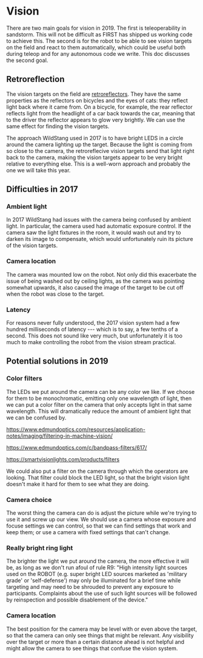 # Vision

There are two main goals for vision in 2019. The first is teleoperability in sandstorm.
This will not be difficult as FIRST has shipped us working code to achieve this. The second is for the robot to be able to see vision targets on the field and react to them automatically, which could be useful both during teleop and for any autonomous code we write. This doc discusses the second goal.

## Retroreflection
The vision targets on the field are [retroreflectors](https://en.wikipedia.org/wiki/Retroreflector). They have the same properties as the reflectors on bicycles and the eyes of cats: they reflect light back where it came from. On a bicycle, for example, the rear reflector reflects light from the headlight of a car back towards the car, meaning that to the driver the reflector appears to glow very brightly. We can use the same effect for finding the vision targets.

The approach WildStang used in 2017 is to have bright LEDS in a circle around the camera lighting up the target. Because the light is coming from so close to the camera, the retroreflecive vision targets send that light right back to the camera, making the vision targets appear to be very bright relative to everything else. This is a well-worn approach and probably the one we will take this year.

## Difficulties in 2017
### Ambient light
In 2017 WildStang had issues with the camera being confused by ambient light. In particular, the camera used had automatic exposure control. If the camera saw the light fixtures in the room, it would wash out and try to darken its image to compensate, which would unfortunately ruin its picture of the vision targets.

### Camera location
The camera was mounted low on the robot. Not only did this exacerbate the issue of being washed out by ceiling lights, as the camera was pointing somewhat upwards, it also caused the image of the target to be cut off when the robot was close to the target.

### Latency
For reasons never fully understood, the 2017 vision system had a few hundred milliseconds of latency --- which is to say, a few tenths of a second. This does not sound like very much, but unfortunately it is too much to make controlling the robot from the vision stream practical.

## Potential solutions in 2019
### Color filters
The LEDs we put around the camera can be any color we like. If we choose for them to be monochromatic, emitting only one wavelength of light, then we can put a color filter on the camera that only accepts light in that same wavelength. This will dramatically reduce the amount of ambient light that we can be confused by.

https://www.edmundoptics.com/resources/application-notes/imaging/filtering-in-machine-vision/

https://www.edmundoptics.com/c/bandpass-filters/617/

https://smartvisionlights.com/products/filters

We could also put a filter on the camera through which the operators are looking. That filter could block the LED light, so that the bright vision light doesn't make it hard for them to see what they are doing.

### Camera choice
The worst thing the camera can do is adjust the picture while we're trying to use it and screw up our view. We should use a camera whose exposure and focuse settings we can control, so that we can find settings that work and keep them; or use a camera with fixed settings that can't change.

### Really bright ring light
The brighter the light we put around the camera, the more effective it will be, as long as we don't run afoul of rule R9:
"High intensity light sources used on the ROBOT (e.g. super bright LED sources
marketed as 'military grade' or 'self-defense') may only be illuminated for a brief time
while targeting and may need to be shrouded to prevent any exposure to
participants. Complaints about the use of such light sources will be followed by reinspection and possible disablement of the device."

### Camera location
The best position for the camera may be level with or even above the target, so that the camera can only see things that might be relevant. Any visibility over the target or more than a certain distance ahead is not helpful and might allow the camera to see things that confuse the vision system.

